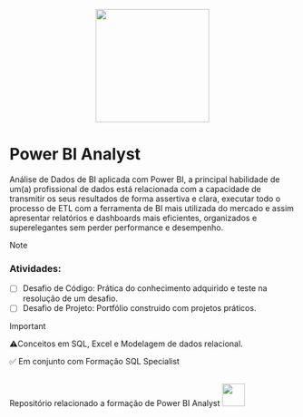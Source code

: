 <p align="center"><img src="https://github.com/user-attachments/assets/621b4594-0ad6-4ac9-8868-216f84b130a0" width="200"></p>

# Power BI Analyst

Análise de Dados de BI aplicada com Power BI, a principal habilidade de um(a) profissional de dados está relacionada com a capacidade de transmitir os seus resultados de forma assertiva e clara, executar todo o processo de ETL com a ferramenta de BI mais utilizada do mercado e assim apresentar relatórios e dashboards mais eficientes, organizados e superelegantes sem perder performance e desempenho.


> [!NOTE]
> ### Atividades:
> - [ ] Desafio de Código: Prática do conhecimento adquirido e teste na resolução de um desafio.
> - [ ] Desafio de Projeto: Portfólio construido com projetos práticos.


> [!IMPORTANT]
> ⚠️Conceitos em SQL, Excel e Modelagem de dados relacional.
> 
> ✅ Em conjunto com Formação SQL Specialist


## 
Repositório relacionado a formação de Power BI Analyst
<img src="https://github.com/user-attachments/assets/5d7ae901-2571-45c6-9ad1-543806610049" width="40">
